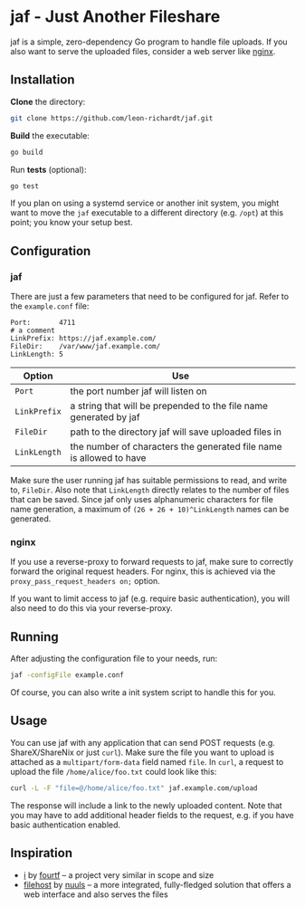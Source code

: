 # jaf - Just Another Fileshare
jaf is a simple, zero-dependency Go program to handle file uploads.
If you also want to serve the uploaded files, consider a web server like [nginx](https://nginx.org/en/).

## Installation
**Clone** the directory:
```bash
git clone https://github.com/leon-richardt/jaf.git
```
**Build** the executable:
```bash
go build
```
Run **tests** (optional):
```bash
go test
```

If you plan on using a systemd service or another init system, you might want to move the `jaf` executable to a different directory (e.g. `/opt`) at this point; you know your setup best.

## Configuration
### jaf
There are just a few parameters that need to be configured for jaf.
Refer to the `example.conf` file:
```
Port:       4711
# a comment
LinkPrefix: https://jaf.example.com/
FileDir:    /var/www/jaf.example.com/
LinkLength: 5
```

Option       | Use
------------ | -------------------------------------------------------------------
`Port`       | the port number jaf will listen on
`LinkPrefix` | a string that will be prepended to the file name generated by jaf
`FileDir`    | path to the directory jaf will save uploaded files in
`LinkLength` | the number of characters the generated file name is allowed to have

Make sure the user running jaf has suitable permissions to read, and write to, `FileDir`.
Also note that `LinkLength` directly relates to the number of files that can be saved.
Since jaf only uses alphanumeric characters for file name generation, a maximum of `(26 + 26 + 10)^LinkLength` names can be generated.

### nginx
If you use a reverse-proxy to forward requests to jaf, make sure to correctly forward the original request headers.
For nginx, this is achieved via the `proxy_pass_request_headers on;` option.

If you want to limit access to jaf (e.g. require basic authentication), you will also need to do this via your reverse-proxy.

## Running
After adjusting the configuration file to your needs, run:
```bash
jaf -configFile example.conf
```
Of course, you can also write a init system script to handle this for you.

## Usage
You can use jaf with any application that can send POST requests (e.g. ShareX/ShareNix or just `curl`).
Make sure the file you want to upload is attached as a `multipart/form-data` field named `file`.
In `curl`, a request to upload the file `/home/alice/foo.txt` could look like this:
```bash
curl -L -F "file=@/home/alice/foo.txt" jaf.example.com/upload
```
The response will include a link to the newly uploaded content.
Note that you may have to add additional header fields to the request, e.g. if you have basic authentication enabled.

## Inspiration
- [i](https://github.com/fourtf/i) by [fourtf](https://github.com/fourtf) – a project very similar in scope and size
- [filehost](https://github.com/nuuls/filehost) by [nuuls](https://github.com/nuuls) – a more integrated, fully-fledged solution that offers a web interface and also serves the files
